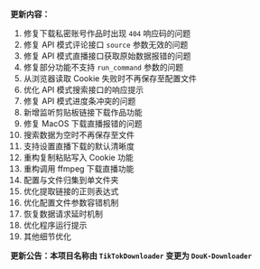 **更新内容：**

1. 修复下载私密账号作品时出现 `404` 响应码的问题
2. 修复 API 模式评论接口 `source` 参数无效的问题
3. 修复 API 模式直播接口获取原始数据报错的问题
4. 修复部分功能不支持 `run_command` 参数的问题
5. 从浏览器读取 Cookie 失败时不再保存至配置文件
6. 优化 API 模式搜索接口的响应提示
7. 修复 API 模式进度条冲突的问题
8. 新增监听剪贴板链接下载作品功能
9. 修复 MacOS 下载直播报错的问题
10. 搜索数据为空时不再保存至文件
11. 支持设置直播下载的默认清晰度
12. 重构复制粘贴写入 Cookie 功能
13. 重构调用 ffmpeg 下载直播功能
14. 配置与文件归集到单文件夹
15. 优化提取链接的正则表达式
16. 优化配置文件参数容错机制
17. 恢复数据请求延时机制
18. 优化程序运行提示
19. 其他细节优化

<p><strong>更新公告：本项目名称由 <code>TikTokDownloader</code> 变更为 <code>DouK-Downloader</code></strong></p>
